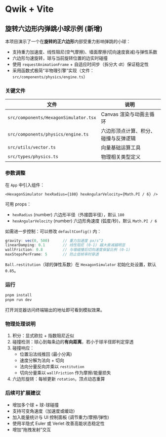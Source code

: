 # Qwik + Vite

## 旋转六边形内弹跳小球示例 (新增)

本项目演示了一个在**旋转的正六边形**内部受重力影响弹跳的小球：
- 支持重力加速度、线性阻尼(空气摩擦)、墙面摩擦(切向速度衰减)与弹性系数
- 六边形匀速旋转，球与当前旋转位置的边实时碰撞
- 使用 `requestAnimationFrame` + 自适应时间步（拆分大 dt）保证稳定性
- 采用函数式极简“半物理引擎”实现（文件：`src/components/physics/engine.ts`）

### 关键文件
| 文件 | 说明 |
| ---- | ---- |
| `src/components/HexagonSimulator.tsx` | Canvas 渲染与动画主循环 |
| `src/components/physics/engine.ts` | 六边形顶点计算、积分、碰撞与反弹逻辑 |
| `src/utils/vector.ts` | 向量基础运算工具 |
| `src/types/physics.ts` | 物理相关类型定义 |

### 参数调整
在 `App` 中引入组件：
```tsx
<HexagonSimulator hexRadius={180} hexAngularVelocity={Math.PI / 6} />
```
可用 props：
- `hexRadius` (number) 六边形半径（外接圆半径），默认 `180`
- `hexAngularVelocity` (number) 六边形角速度 (弧度/秒)，默认 `Math.PI / 6`

如需进一步控制：可以修改 `defaultConfig()` 内：
```ts
gravity: vec(0, 500)      // 重力加速度 px/s^2
linearDamping: 0.1        // 线性阻尼 (0-1) 越大衰减越明显
wallFriction: 0.8         // 与墙碰撞后切向速度保留比例 (0-1)
maxStepsPerFrame: 5       // 防止低帧率时穿透
```
`Ball.restitution`（球的弹性系数）在 `HexagonSimulator` 初始化处设置，默认 `0.85`。

### 运行
```bash
pnpm install
pnpm run dev
```
打开浏览器访问终端输出的地址即可看到模拟效果。

### 物理处理说明
1. 积分：显式欧拉 + 指数阻尼近似
2. 碰撞检测：球心到每条边的**有向距离**，若小于球半径即判定穿透
3. 碰撞响应：
   - 位置沿法线推回 (最小分离)
   - 速度分解为法向 + 切向
   - 法向分量反向并乘以 `restitution`
   - 切向分量乘以 `wallFriction` 作为摩擦/能量损失
4. 六边形旋转：每帧更新 `rotation`，顶点动态重算

### 后续可扩展建议
- 增加多个球 + 球-球碰撞
- 支持可变角速度（加速度或缓动）
- 加入能量统计与 UI 控制面板 (调节重力/摩擦/弹性)
- 使用半隐式 Euler 或 Verlet 改善高能状态稳定性
- 增加“拖拽发射”交互
